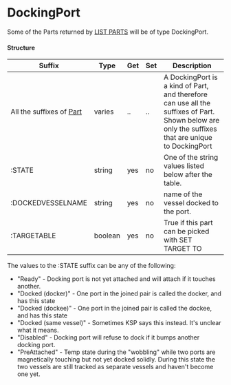 DockingPort
===========

Some of the Parts returned by [LIST PARTS](../../command/list/index.html#vessel-lists) will be of type DockingPort.

#### Structure

Suffix      | Type      | Get | Set | Description
------------|-----------|-----|-----|--------------------------------------
All the suffixes of [Part](../part/index.html) | varies | .. | .. | A DockingPort is a kind of Part, and therefore can use all the suffixes of Part.  Shown below are only the suffixes that are unique to DockingPort
:STATE      | string    | yes | no  |  One of the string values listed below after the table.
:DOCKEDVESSELNAME | string | yes | no | name of the vessel docked to the port.
:TARGETABLE | boolean | yes | no | True if this part can be picked with SET TARGET TO

The values to the :STATE suffix can be any of the following:

* "Ready" - Docking port is not yet attached and will attach if it touches another. 
* "Docked (docker)" - One port in the joined pair is called the docker, and has this state 
* "Docked (dockee)" - One port in the joined pair is called the dockee, and has this state 
* "Docked (same vessel)" - Sometimes KSP says this instead.  It's unclear what it means. 
* "Disabled" - Docking port will refuse to dock if it bumps another docking port. 
* "PreAttached" - Temp state during the "wobbling" while two ports are magnetically touching but not yet docked solidly.  During this state the two vessels are still tracked as separate vessels and haven't become one yet.</ul>
